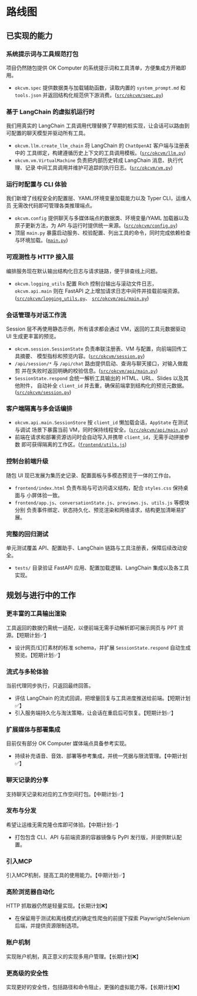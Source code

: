# 路线图

## 已实现的能力

### 系统提示词与工具规范打包
项目仍然随包提供 OK Computer 的系统提示词和工具清单，方便集成方开箱即用。
- `okcvm.spec` 提供数据类与加载辅助函数，读取内置的 `system_prompt.md` 和
  `tools.json` 并返回结构化规范供下游消费。([`src/okcvm/spec.py`](./src/okcvm/spec.py))

### 基于 LangChain 的虚拟机运行时
我们用真实的 LangChain 工具调用代理替换了早期的桩实现，让会话可以路由到
可配置的聊天模型并驱动所有工具。
- `okcvm.llm.create_llm_chain` 将 LangChain 的 `ChatOpenAI` 客户端与注册表中的
  工具绑定，构建遵循历史上下文的工具调用模板。([`src/okcvm/llm.py`](./src/okcvm/llm.py))
- `okcvm.vm.VirtualMachine` 负责把内部历史转成 LangChain 消息、执行代理、记录
  中间工具调用并维护可追踪的执行日志。([`src/okcvm/vm.py`](./src/okcvm/vm.py))

### 运行时配置与 CLI 体验
我们新增了线程安全的配置层、YAML/环境变量加载能力以及 Typer CLI，运维人员
无需改代码即可管理各类推理端点。
- `okcvm.config` 提供聊天与多媒体端点的数据类、环境变量/YAML 加载器以及
  原子更新方法，为 API 与运行时提供统一来源。([`src/okcvm/config.py`](./src/okcvm/config.py))
- 顶层 `main.py` 暴露启动服务、校验配置、列出工具的命令，同时完成依赖检查
  与环境加载。([`main.py`](./main.py))

### 可观测性与 HTTP 接入层
编排服务现在默认输出结构化日志与请求链路，便于排查线上问题。
- `okcvm.logging_utils` 配置 Rich 控制台输出与滚动文件日志，`okcvm.api.main`
  则在 FastAPI 之上增加请求日志中间件并挂载前端资源。([`src/okcvm/logging_utils.py`](./src/okcvm/logging_utils.py)、
  [`src/okcvm/api/main.py`](./src/okcvm/api/main.py))

### 会话管理与对话工作流
Session 层不再使用静态示例，所有请求都会通过 VM，返回的工具元数据驱动 UI
生成更丰富的预览。
- `okcvm.session.SessionState` 负责串联注册表、VM 与配置，向前端回传工具摘要、
  模型指标和预览内容。([`src/okcvm/session.py`](./src/okcvm/session.py))
- `/api/session/*` 与 `/api/chat` 路由提供启动、查询与聊天接口，对输入做裁剪
  并在失败时返回明确的校验信息。([`src/okcvm/api/main.py`](./src/okcvm/api/main.py))
- `SessionState.respond` 会统一解析工具输出的 HTML、URL、Slides 以及其他附件，
  自动补全 `client_id` 并去重，确保前端拿到结构化的预览元数据。([`src/okcvm/session.py`](./src/okcvm/session.py))

### 客户端隔离与多会话编排
- `okcvm.api.main.SessionStore` 按 `client_id` 懒加载会话，`AppState` 在测试与调试
  场景下暴露当前 VM，同时保持线程安全。([`src/okcvm/api/main.py`](./src/okcvm/api/main.py))
- 前端在请求和部署资源访问时会自动写入并携带 `client_id`，无需手动拼接参数
  即可获得隔离的工作区。([`frontend/utils.js`](./frontend/utils.js))

### 控制台前端升级
随包 UI 现已发展为集历史记录、配置面板与多模态预览于一体的工作台。
- `frontend/index.html` 负责布局与可访问语义结构，配合 `styles.css` 保持桌面与
  小屏体验一致。
- `frontend/app.js`、`conversationState.js`、`previews.js`、`utils.js` 等模块分别
  负责事件绑定、状态持久化、预览渲染和网络请求，结构更加清晰易扩展。

### 完整的回归测试
单元测试覆盖 API、配置助手、LangChain 链路与工具注册表，保障后续改动安全。
- `tests/` 目录验证 FastAPI 应用、配置加载逻辑、LangChain 集成以及各工具实现。

## 规划与进行中的工作

### 更丰富的工具输出渲染
工具返回的数据仍需统一适配，以便前端无需手动解析即可展示网页与 PPT 资源。【短期计划✅】
- 设计网页/幻灯素材的标准 schema，并扩展 `SessionState.respond` 自动生成预览。【短期计划✅】

### 流式与多轮体验
当前代理同步执行，只返回最终回答。
- 评估 LangChain 的流式回调，把增量回复与工具进度推送给前端。【短期计划✅】
- 引入服务端持久化与淘汰策略，让会话在重启后可恢复。【短期计划✅】

### 扩展媒体与部署集成
目前仅有部分 OK Computer 媒体端点具备参考实现。
- 持续补充语音、音效、部署等参考集成，并统一凭据与限流管理。【中期计划✅】

### 聊天记录的分享
支持聊天记录和对应的工作空间打包。【中期计划✅】
  
### 发布与分发
希望让运维无需克隆仓库即可体验。【中期计划✅】
- 打包包含 CLI、API 与前端资源的容器镜像与 PyPI 发行版，并提供默认配置。

### 引入MCP
引入MCP机制，提高工具的使用能力。【中期计划✅】

### 高阶浏览器自动化
HTTP 抓取器仍然是轻量实现。【长期计划❌】
- 在保留用于测试和离线模式的确定性爬虫的前提下探索 Playwright/Selenium 后端，并提供资源限制选项。
  
### 账户机制
实现账户机制，真正意义的实现多用户管理。【长期计划❌】

### 更高级的安全性
实现更好的安全性，包括路径和命令阻止，更强的虚拟能力等。【长期计划❌】
